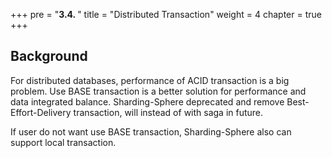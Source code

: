 +++
pre = "<b>3.4. </b>"
title = "Distributed Transaction"
weight = 4
chapter = true
+++

## Background

For distributed databases, performance of ACID transaction is a big problem. Use BASE transaction is a better solution for performance and data integrated balance.
Sharding-Sphere deprecated and remove Best-Effort-Delivery transaction, will instead of with saga in future.

If user do not want use BASE transaction, Sharding-Sphere also can support local transaction.

